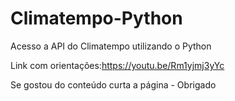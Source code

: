# Climatempo-Python
Acesso a API do Climatempo utilizando o Python

Link com orientações:https://youtu.be/Rm1yjmj3yYc

Se gostou do conteúdo curta a página - Obrigado
